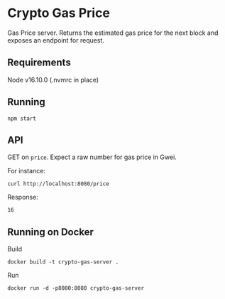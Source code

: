 # Crypto Gas Price
Gas Price server. Returns the estimated gas price for the next block and exposes an endpoint for request.

## Requirements
Node v16.10.0 (.nvmrc in place)

## Running
```
npm start
```

## API
GET on `price`. Expect a raw number for gas price in Gwei.

For instance:
```
curl http://localhost:8080/price
```
Response:

```
16
```

## Running on Docker
Build
```
docker build -t crypto-gas-server .
```
Run
```
docker run -d -p8080:8080 crypto-gas-server
```
